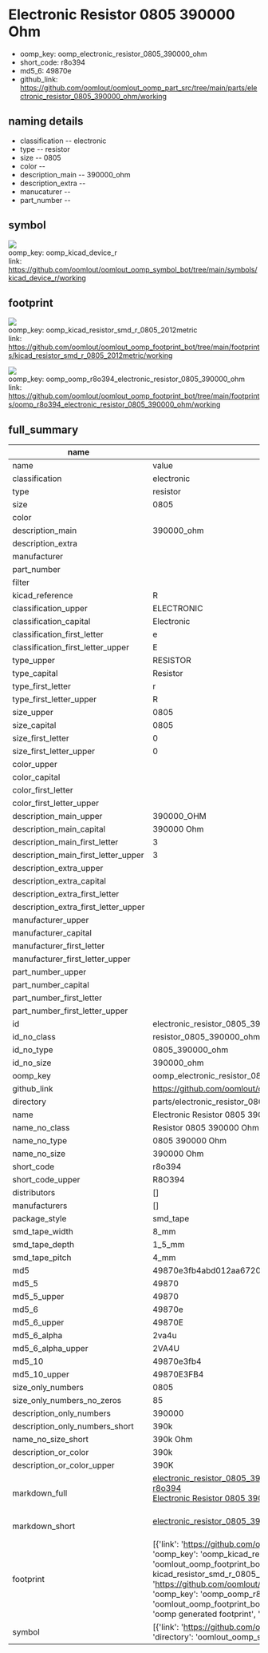 # Electronic Resistor 0805 390000 Ohm

  
* oomp_key: oomp_electronic_resistor_0805_390000_ohm 
* short_code: r8o394
* md5_6: 49870e  
* github_link: https://github.com/oomlout/oomlout_oomp_part_src/tree/main/parts/electronic_resistor_0805_390000_ohm/working  
## naming details
* classification -- electronic
* type -- resistor
* size -- 0805
* color -- 
* description_main -- 390000_ohm
* description_extra -- 
* manucaturer -- 
* part_number -- 



## symbol

![](symbol/{index}/working/working_600.png)  
oomp_key: oomp_kicad_device_r  
link: https://github.com/oomlout/oomlout_oomp_symbol_bot/tree/main/symbols/kicad_device_r/working  

## footprint

![](footprint/{index}/working/working_600.png)  
oomp_key: oomp_kicad_resistor_smd_r_0805_2012metric  
link: https://github.com/oomlout/oomlout_oomp_footprint_bot/tree/main/footprints/kicad_resistor_smd_r_0805_2012metric/working  

![](footprint/{index}/working/working_600.png)  
oomp_key: oomp_oomp_r8o394_electronic_resistor_0805_390000_ohm  
link: https://github.com/oomlout/oomlout_oomp_footprint_bot/tree/main/footprints/oomp_r8o394_electronic_resistor_0805_390000_ohm/working  

## full_summary
| name | value | 
| --- | --- | 
| name | value | 
| classification | electronic | 
| type | resistor | 
| size | 0805 | 
| color |  | 
| description_main | 390000_ohm | 
| description_extra |  | 
| manufacturer |  | 
| part_number |  | 
| filter |  | 
| kicad_reference | R | 
| classification_upper | ELECTRONIC | 
| classification_capital | Electronic | 
| classification_first_letter | e | 
| classification_first_letter_upper | E | 
| type_upper | RESISTOR | 
| type_capital | Resistor | 
| type_first_letter | r | 
| type_first_letter_upper | R | 
| size_upper | 0805 | 
| size_capital | 0805 | 
| size_first_letter | 0 | 
| size_first_letter_upper | 0 | 
| color_upper |  | 
| color_capital |  | 
| color_first_letter |  | 
| color_first_letter_upper |  | 
| description_main_upper | 390000_OHM | 
| description_main_capital | 390000 Ohm | 
| description_main_first_letter | 3 | 
| description_main_first_letter_upper | 3 | 
| description_extra_upper |  | 
| description_extra_capital |  | 
| description_extra_first_letter |  | 
| description_extra_first_letter_upper |  | 
| manufacturer_upper |  | 
| manufacturer_capital |  | 
| manufacturer_first_letter |  | 
| manufacturer_first_letter_upper |  | 
| part_number_upper |  | 
| part_number_capital |  | 
| part_number_first_letter |  | 
| part_number_first_letter_upper |  | 
| id | electronic_resistor_0805_390000_ohm | 
| id_no_class | resistor_0805_390000_ohm | 
| id_no_type | 0805_390000_ohm | 
| id_no_size | 390000_ohm | 
| oomp_key | oomp_electronic_resistor_0805_390000_ohm | 
| github_link | https://github.com/oomlout/oomlout_oomp_part_src/tree/main/parts/electronic_resistor_0805_390000_ohm/working | 
| directory | parts/electronic_resistor_0805_390000_ohm | 
| name | Electronic Resistor 0805 390000 Ohm | 
| name_no_class | Resistor 0805 390000 Ohm | 
| name_no_type | 0805 390000 Ohm | 
| name_no_size | 390000 Ohm | 
| short_code | r8o394 | 
| short_code_upper | R8O394 | 
| distributors | [] | 
| manufacturers | [] | 
| package_style | smd_tape | 
| smd_tape_width | 8_mm | 
| smd_tape_depth | 1_5_mm | 
| smd_tape_pitch | 4_mm | 
| md5 | 49870e3fb4abd012aa6720bfba734c60 | 
| md5_5 | 49870 | 
| md5_5_upper | 49870 | 
| md5_6 | 49870e | 
| md5_6_upper | 49870E | 
| md5_6_alpha | 2va4u | 
| md5_6_alpha_upper | 2VA4U | 
| md5_10 | 49870e3fb4 | 
| md5_10_upper | 49870E3FB4 | 
| size_only_numbers | 0805 | 
| size_only_numbers_no_zeros | 85 | 
| description_only_numbers | 390000 | 
| description_only_numbers_short | 390k | 
| name_no_size_short | 390k Ohm | 
| description_or_color | 390k | 
| description_or_color_upper | 390K | 
| markdown_full | [electronic_resistor_0805_390000_ohm](https://github.com/oomlout/oomlout_oomp_part_src/tree/main/parts/electronic_resistor_0805_390000_ohm/working)<br>[r8o394](https://github.com/oomlout/oomlout_oomp_part_src/tree/main/parts/electronic_resistor_0805_390000_ohm/working)<br>[Electronic Resistor 0805 390000 Ohm](https://github.com/oomlout/oomlout_oomp_part_src/tree/main/parts/electronic_resistor_0805_390000_ohm/working)<br><br> | 
| markdown_short | [electronic_resistor_0805_390000_ohm](https://github.com/oomlout/oomlout_oomp_part_src/tree/main/parts/electronic_resistor_0805_390000_ohm/working)<br><br> | 
| footprint | [{'link': 'https://github.com/oomlout/oomlout_oomp_footprint_bot/tree/main/foootprntss/kicad_resistor_smd_r_0805_2012metric', 'oomp_key': 'oomp_kicad_resistor_smd_r_0805_2012metric', 'directory': 'oomlout_oomp_footprint_bot/footprints/kicad_resistor_smd_r_0805_2012metric//working/working.kicad_mod', 'note': 'source footprint kicad_resistor_smd_r_0805_2012metric', 'index': 0}, {'link': 'https://github.com/oomlout/oomlout_oomp_footprint_bot/tree/main/foootprntss/oomp_r8o394_electronic_resistor_0805_390000_ohm', 'oomp_key': 'oomp_oomp_r8o394_electronic_resistor_0805_390000_ohm', 'directory': 'oomlout_oomp_footprint_bot/footprints/oomp_r8o394_electronic_resistor_0805_390000_ohm//working/working.kicad_mod', 'note': 'oomp generated footprint', 'index': 1}] | 
| symbol | [{'link': 'https://github.com/oomlout/oomlout_oomp_symbol_bot/tree/main/symbols/kicad_device_r', 'oomp_key': 'oomp_kicad_device_r', 'directory': 'oomlout_oomp_symbol_bot/symbols/kicad_device_r//working/working.kicad_sym', 'index': 0}] | 
